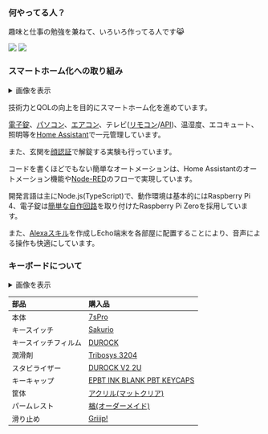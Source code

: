 ### 何やってる人？

趣味と仕事の勉強を兼ねて、いろいろ作ってる人です😹

<div>
  <img src="https://github-readme-stats.vercel.app/api?username=nana4rider&count_private=true&show_icons=true&theme=dracula" style="height: 170px;" />
  <img src="https://github-readme-stats.vercel.app/api/top-langs/?username=nana4rider&layout=compact&theme=dracula&exclude_repo=mdiary,ffadventure" style="height: 170px;" />
</div>

### スマートホーム化への取り組み

<details>
<summary>画像を表示</summary>

![Home Assistant](images/home-assistant1.png "防犯のため、間取り画像を一部カットしています")
</details>

技術力とQOLの向上を目的にスマートホーム化を進めています。

[電子錠](https://github.com/nana4rider/jema-web-api)、[パソコン](https://github.com/nana4rider/remote-switch)、[エアコン](https://github.com/nana4rider/alexa-skill-lambda-echonetlite-thermostat)、テレビ([リモコン](https://github.com/nana4rider/viera-web-controller)/[API](https://github.com/nana4rider/viera-web-api))、温湿度、エコキュート、照明等を[Home Assistant](https://www.home-assistant.io/)で一元管理しています。

また、玄関を[顔認証](https://github.com/nana4rider/ring-faceauth-web-api)で解錠する実験も行っています。

コードを書くほどでもない簡単なオートメーションは、Home Assistantのオートメーション機能や[Node-RED](https://nodered.jp/docs/)のフローで実現しています。

開発言語は主にNode.js(TypeScript)で、動作環境は基本的にはRaspberry Pi 4、電子錠は[簡単な自作回路](https://github.com/nana4rider/jem1427-gpio-ts)を取り付けたRaspberry Pi Zeroを採用しています。

また、[Alexaスキル](https://github.com/nana4rider?tab=repositories&q=alexa-skill)を作成しEcho端末を各部屋に配置することにより、音声による操作も快適にしています。

### キーボードについて

<details>
<summary>画像を表示</summary>

![Keyboard](images/keyboard.png)
</details>

|部品|購入品|
| :- | :- |
|本体|[7sPro](https://shop.yushakobo.jp/products/7spro)|
|キースイッチ|[Sakurio](https://shop.yushakobo.jp/products/pink-roselios-sakurios-silent-linear-limited-edition?variant=37665264894113)|
|キースイッチフィルム|[DUROCK](https://talpkeyboard.net/items/6002dc17da019c4f99dd4e35)|
|潤滑剤|[Tribosys 3204](https://shop.yushakobo.jp/products/lubricants)
|スタビライザー|[DUROCK V2 2U](https://talpkeyboard.net/items/6115111f2b2d3d1768766ac8)|
|キーキャップ|[EPBT INK BLANK PBT KEYCAPS](https://kbdfans.com/products/epbt-new-blank-keycaps?variant=39619112894603)|
|筐体|[アクリル(マットクリア)](https://shop.yushakobo.jp/products/keyboard_acrylic_plate)|
|パームレスト|[楢(オーダーメイド)](https://ja.wikipedia.org/wiki/%E3%83%8A%E3%83%A9)|
|滑り止め|[Griiip!](https://www.amazon.co.jp/dp/B0749CM2Z6)|


<!--
**nana4rider/nana4rider** is a ✨ _special_ ✨ repository because its `README.md` (this file) appears on your GitHub profile.

Here are some ideas to get you started:

- 🔭 I’m currently working on ...
- 🌱 I’m currently learning ...
- 👯 I’m looking to collaborate on ...
- 🤔 I’m looking for help with ...
- 💬 Ask me about ...
- 📫 How to reach me: ...
- 😄 Pronouns: ...
- ⚡ Fun fact: ...
-->
